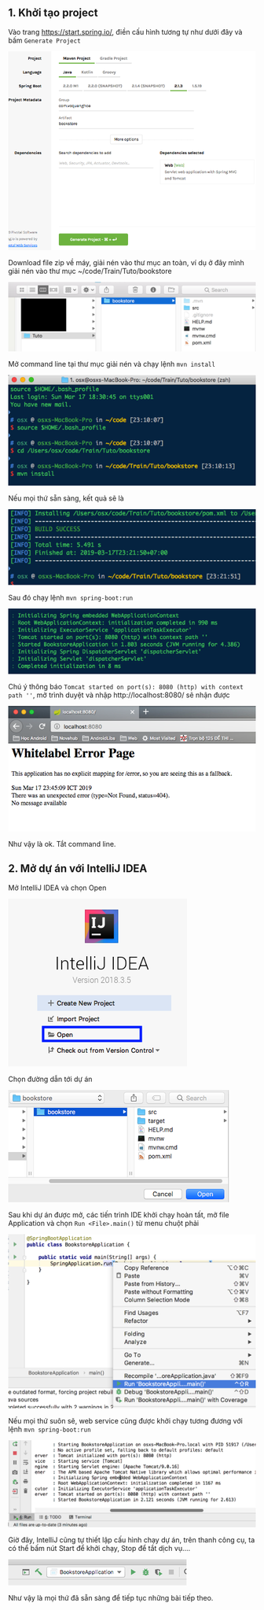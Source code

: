 ## 1. Khởi tạo project

Vào trang https://start.spring.io/, điền cấu hình tương tự như dưới đây và bấm `Generate Project`

![Init project](Images/spring-init.png)

Download file zip về máy, giải nén vào thư mục an toàn, ví dụ ở đây mình giải nén vào thư mục ~/code/Train/Tuto/bookstore

![Init project](Images/spring-2.png)

Mở command line tại thư mục giải nén và chạy lệnh `mvn install`

![Init project](Images/spring-3.png)

Nếu mọi thứ sẵn sàng, kết quả sẽ là 

![Init project](Images/spring-4.png)

Sau đó chạy lệnh `mvn spring-boot:run`

![Init project](Images/spring-5.png)

Chú ý thông báo `Tomcat started on port(s): 8080 (http) with context path ''`, mở trình duyệt và nhập http://localhost:8080/ sẽ nhận được 

![Init project](Images/spring-6.png)

Như vậy là ok. Tắt command line.

## 2. Mở dự án với IntelliJ IDEA

Mở IntelliJ IDEA và chọn Open

![IntelliJ IDEA](Images/spring-7.png)

Chọn đường dẫn tới dự án

![IntelliJ IDEA](Images/spring-8.png)

Sau khi dự án được mở, các tiến trình IDE khởi chạy hoàn tất, mở file Application và chọn `Run <File>.main()` từ menu chuột phải

![IntelliJ IDEA](Images/spring-10.png)

Nếu mọi thứ suôn sẽ, web service cũng được khởi chạy tương đương với lệnh `mvn spring-boot:run`

![IntelliJ IDEA](Images/spring-9.png)

Giờ đây, IntelliJ cũng tự thiết lập cấu hình chạy dự án, trên thanh công cụ, ta có thể bấm nút Start để khởi chạy, Stop để tắt dịch vụ....

![IntelliJ IDEA](Images/spring-11.png)

Như vậy là mọi thứ đã sẵn sàng để tiếp tục những bài tiếp theo.